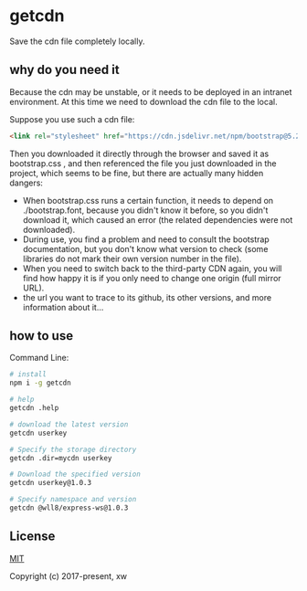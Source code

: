 # getcdn
Save the cdn file completely locally.


## why do you need it
Because the cdn may be unstable, or it needs to be deployed in an intranet environment. At this time we need to download the cdn file to the local.


Suppose you use such a cdn file:

``` html
<link rel="stylesheet" href="https://cdn.jsdelivr.net/npm/bootstrap@5.2.3/dist/css/bootstrap.css">
```

Then you downloaded it directly through the browser and saved it as bootstrap.css , and then referenced the file you just downloaded in the project, which seems to be fine, but there are actually many hidden dangers:

- When bootstrap.css runs a certain function, it needs to depend on ./bootstrap.font, because you didn't know it before, so you didn't download it, which caused an error (the related dependencies were not downloaded).
- During use, you find a problem and need to consult the bootstrap documentation, but you don't know what version to check (some libraries do not mark their own version number in the file).
- When you need to switch back to the third-party CDN again, you will find how happy it is if you only need to change one origin (full mirror URL).
- the url you want to trace to its github, its other versions, and more information about it...


## how to use

Command Line:
``` sh
# install
npm i -g getcdn

# help
getcdn .help

# download the latest version
getcdn userkey

# Specify the storage directory
getcdn .dir=mycdn userkey

# Download the specified version
getcdn userkey@1.0.3

# Specify namespace and version
getcdn @wll8/express-ws@1.0.3
```

## License
[MIT](https://opensource.org/licenses/MIT)

Copyright (c) 2017-present, xw